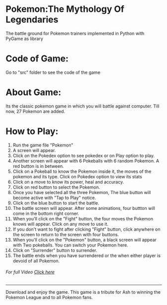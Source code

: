 # Pokemon:The Mythology Of Legendaries
The battle ground for Pokemon trainers implemented in Python with PyGame as library

# Code of Game:
Go to "src" folder to see the code of the game

# About Game:
Its the classic pokemon game in which you will battle against computer. Till now, 27 Pokemon are added.

# How to Play:
1. Run the game file "Pokemon"
2. A screen will appear.
3. Click on the Pokedex option to see pokedex or on Play option to play.
4. Another screen will appear with 6 Pokeballs with 6 random Pokemon. A red button is in between.
5. Click on a Pokeball to know the Pokemon inside it, the moves of the pokemon and its type. Click on Pokedex option to view its stats
6. Click on a move to know its power, heal and accuracy.
7. Click on red button to select the Pokemon.
8. Once you have selected all the three Pokemon, The blue button will become active with "Tap to Play" notice.
9. Click on the blue button to start the battle.
10. The battle screen will appear. After some animations, four buttton will come in the bottom right corner.
11. When you'll click on the "Fight" button, the four moves the Pokemon knows will appear. Click on any move to use it.
12. If you don't want to fight after clicking "Fight" button, click anywhere on the screen to return to the screen with four buttons.
13. When you'll click on the "Pokemon" button, a black screen will appear with Two pokeballs. You can switch your Pokemon here.
14. Click on "Surrender" button to surrender.
15. The battle ends when you have surrendered or the when either player is devoid of all Pokemon.

###### For full Video [Click here](https://www.youtube.com/watch?v=24DLAYBtaTc)

___________________________________________

Download and enjoy the game. This game is a tribute for Ash to winning the Pokemon League and to all Pokemon fans.
